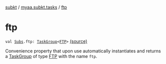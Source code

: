 [subkt](../index.md) / [myaa.subkt.tasks](index.md) / [ftp](./ftp.md)

# ftp

`val `[`Subs`](-subs/index.md)`.ftp: `[`TaskGroup`](-task-group/index.md)`<`[`FTP`](-f-t-p/index.md)`>` [(source)](https://github.com/Myaamori/SubKt/blob/0.1.11/src/main/kotlin/myaa/subkt/tasks/tasks.kt#L2268)

Convenience property that upon use automatically instantiates and returns a
[TaskGroup](-task-group/index.md) of type [FTP](-f-t-p/index.md) with the name `ftp`.

